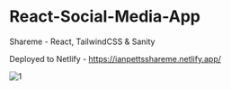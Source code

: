 # React-Social-Media-App
Shareme - React, TailwindCSS &amp; Sanity

Deployed to Netlify - https://ianpettsshareme.netlify.app/

![1](https://user-images.githubusercontent.com/66824231/147740868-8fa52520-4e1e-4615-a4ea-d277a10e8f45.jpg)
